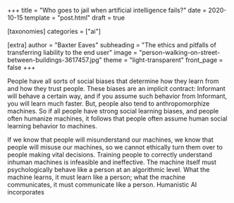 +++
title = "Who goes to jail when artificial intelligence fails?"
date = 2020-10-15
template = "post.html"
draft = true

[taxonomies]
categories = ["ai"]

[extra]
author = "Baxter Eaves"
subheading = "The ethics and pitfalls of transferring liability to the end user"
image = "person-walking-on-street-between-buildings-3617457.jpg"
theme = "light-transparent"
front_page = false
+++

People have all sorts of social biases that determine how they learn from and how they trust people. These biases are an implicit contract: Informant will behave a certain way, and if you assume such behavior from Informant, you will learn much faster. But, people also tend to anthropomorphize machines. So if all people have strong social learning biases, and people often humanize machines, it follows that people often assume human social learning behavior to machines.

If we know that people will misunderstand our machines, we know that people will misuse our machines, so we cannot ethically turn them over to people making vital decisions. Training people to correctly understand inhuman machines is infeasible and ineffective. The machine itself must psychologically behave like a person at an algorithmic level. What the machine learns, it must learn like a person; what the machine communicates, it must communicate like a person. Humanistic AI incorporates
